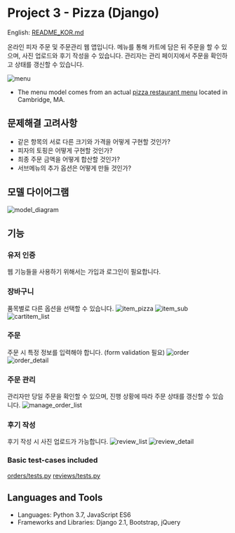 # Project 3 - Pizza (Django)

English: [README_KOR.md](https://github.com/syntaxkim/project3-pizza/blob/master/README.md)

온라인 피자 주문 및 주문관리 웹 앱입니다. 메뉴를 통해 카트에 담은 뒤 주문을 할 수 있으며, 사진 업로드와 후기 작성을 수 있습니다. 관리자는 관리 페이지에서 주문을 확인하고 상태를 갱신할 수 있습니다.

![menu](https://github.com/syntaxkim/project3-pizza/blob/master/screenshots/menu.png?raw=true)
* The menu model comes from an actual [pizza restaurant menu](http://www.pinocchiospizza.net/menu.html) located in Cambridge, MA.


## 문제해결 고려사항
* 같은 항목의 서로 다른 크기와 가격을 어떻게 구현할 것인가?
* 피자의 토핑은 어떻게 구현할 것인가?
* 최종 주문 금액을 어떻게 합산할 것인가?
* 서브메뉴의 추가 옵션은 어떻게 만들 것인가?


## 모델 다이어그램
![model_diagram](https://github.com/syntaxkim/project3-pizza/blob/master/screenshots/model_diagram.png?raw=true)


## 기능

### 유저 인증
웹 기능들을 사용하기 위해서는 가입과 로그인이 필요합니다.


### 장바구니
품목별로 다른 옵션을 선택할 수 있습니다.
![item_pizza](https://github.com/syntaxkim/project3-pizza/blob/master/screenshots/item_pizza.png?raw=true)
![item_sub](https://github.com/syntaxkim/project3-pizza/blob/master/screenshots/item_sub.png?raw=true)
![cartitem_list](https://github.com/syntaxkim/project3-pizza/blob/master/screenshots/cartitem_list.png?raw=true)


### 주문
주문 시 특정 정보를 입력해야 합니다. (form validation 필요)
![order](https://github.com/syntaxkim/project3-pizza/blob/master/screenshots/order.png?raw=true)
![order_detail](https://github.com/syntaxkim/project3-pizza/blob/master/screenshots/order_detail.png?raw=true)


### 주문 관리
관리자만 당일 주문을 확인할 수 있으며, 진행 상황에 따라 주문 상태를 갱신할 수 있습니다.
![manage_order_list](https://github.com/syntaxkim/project3-pizza/blob/master/screenshots/manage_order_list.png?raw=true)


### 후기 작성
후기 작성 시 사진 업로드가 가능합니다.
![review_list](https://github.com/syntaxkim/project3-pizza/blob/master/screenshots/review_list.png?raw=true)
![review_detail](https://github.com/syntaxkim/project3-pizza/blob/master/screenshots/review_detail.png?raw=true)


### Basic test-cases included
[orders/tests.py](https://github.com/syntaxkim/project3-pizza/blob/master/orders/tests.py)
[reviews/tests.py](https://github.com/syntaxkim/project3-pizza/blob/master/reviews/tests.py)


## Languages and Tools
* Languages: Python 3.7, JavaScript ES6
* Frameworks and Libraries: Django 2.1, Bootstrap, jQuery
